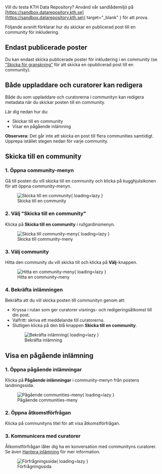 Vill du testa KTH Data Repository? Använd vår sandlådemiljö på [https://sandbox.datarepository.kth.se](https://sandbox.datarepository.kth.se){ target="_blank" } för att prova.

Följande avsnitt förklarar hur du skickar en publicerad post till en community för inkludering.

## Endast publicerade poster

Du kan endast skicka publicerade poster för inkludering i en community (se ["Skicka för granskning"](submit_for_review.md) för att skicka en opublicerad post till en community).

## Både uppladdare och curatorer kan redigera

Både du som uppladdare och curatorerna i communityn kan redigera metadata när du skickar posten till en community.

Lär dig nedan hur du:

- Skickar till en community
- Visar en pågående inlämning

**Observera:** Det går inte att skicka en post till flera communities samtidigt. Upprepa istället stegen nedan för varje community.


## Skicka till en community

### 1. Öppna community-menyn

Gå till posten du vill skicka till en community och klicka på kugghjulsikonen för att öppna community-menyn.
        <figure markdown="span">
        ![Skicka till en community](assets/images/share_add_multiple_communities.jpg){ loading=lazy }
        <figcaption>Skicka till en community</figcaption>
        </figure>

### 2. Välj "Skicka till en community"

Klicka på **Skicka till en community** i rullgardinsmenyn.
        <figure markdown="span">
        ![Skicka till community-meny](assets/images/share_select_multi_menu.jpg){ loading=lazy }
        <figcaption>Skicka till community-meny</figcaption>
        </figure>

### 3. Välj community

Hitta den community du vill skicka till och klicka på **Välj**-knappen.
        <figure markdown="span">
        ![Hitta en community-meny](assets/images/share_select_comm_menu.jpg){ loading=lazy }
        <figcaption>Hitta en community-meny</figcaption>
        </figure>

### 4. Bekräfta inlämningen

Bekräfta att du vill skicka posten till communityn genom att:

- Kryssa i rutan som ger curatorer visnings- och redigeringsåtkomst till din post.
- Valfritt: skriva ett meddelande till curatorerna.
- Slutligen klicka på den blå knappen **Skicka till en community**.
        <figure markdown="span">
        ![Bekräfta inlämning](assets/images/share_submit_to_comm_agreement.jpg){ loading=lazy }
        <figcaption>Bekräfta inlämning</figcaption>
        </figure>

## Visa en pågående inlämning

### 1. Öppna pågående inlämningar

Klicka på **Pågående inlämningar** i community-menyn från postens landningssida.
        <figure markdown="span">
        ![Pågående communities-meny](assets/images/share_select_multi_menu.jpg){ loading=lazy }
        <figcaption>Pågående communities-meny</figcaption>
        </figure>

### 2. Öppna åtkomstförfrågan

Klicka på communityns titel för att visa åtkomstförfrågan.

### 3. Kommunicera med curatorer

Åtkomstförfrågan låter dig ha en konversation med communityns curatorer. Se även [Hantera inlämning](./manage_submissions.md) för mer information.
        <figure markdown="span">
        ![Förfrågningssida](assets/images/share_request_chat.png){ loading=lazy }
        <figcaption>Förfrågningssida</figcaption>
        </figure>
